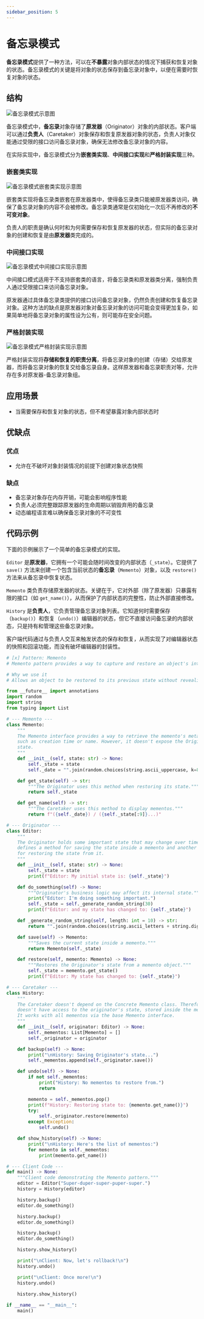 ```yaml
---
sidebar_position: 5
---
```


# 备忘录模式
**备忘录模式**提供了一种方法，可以在**不暴露**对象内部状态的情况下捕获和恢复对象的状态。备忘录模式的关键是将对象的状态保存到备忘录对象中，以便在需要时恢复对象的状态。

## 结构

![备忘录模式示意图](https://refactoringguru.cn/images/patterns/diagrams/memento/solution-zh.png)

备忘录模式中，**备忘录**对象存储了**原发器**（Originator）对象的内部状态。客户端可以通过**负责人**（Caretaker）对象保存和恢复原发器对象的状态，负责人对象仅能通过受限的接口访问备忘录对象，确保无法修改备忘录对象的内容。

在实际实现中，备忘录模式分为**嵌套类实现**、**中间接口实现**和**严格封装实现**三种。

### 嵌套类实现

![备忘录模式嵌套类实现示意图](https://refactoringguru.cn/images/patterns/diagrams/memento/structure1.png)

嵌套类实现将备忘录类嵌套在原发器类中，使得备忘录类只能被原发器类访问，确保了备忘录对象的内容不会被修改。备忘录类通常是仅初始化一次后不再修改的**不可变对象**。

负责人的职责是确认何时和为何需要保存和恢复原发器的状态，但实际的备忘录对象的创建和恢复是由**原发器**类完成的。

### 中间接口实现

![备忘录模式中间接口实现示意图](https://refactoringguru.cn/images/patterns/diagrams/memento/structure2.png)

中间接口模式适用于不支持嵌套类的语言，将备忘录类和原发器类分离，强制负责人通过受限接口来访问备忘录对象。

原发器通过具体备忘录类提供的接口访问备忘录对象，仍然负责创建和恢复备忘录对象。这种方法的缺点是原发器对象对备忘录对象的访问可能会变得更加复杂，如果简单地将备忘录对象的属性设为公有，则可能存在安全问题。

### 严格封装实现

![备忘录模式严格封装实现示意图](https://refactoringguru.cn/images/patterns/diagrams/memento/structure3.png)

严格封装实现将**存储和恢复的职责分离**，将备忘录对象的创建（存储）交给原发器，而将备忘录对象的恢复交给备忘录自身。这样原发器和备忘录职责对等，允许存在多对原发器-备忘录对象组。

## 应用场景

- 当需要保存和恢复对象的状态，但不希望暴露对象内部状态时

## 优缺点
### 优点
- 允许在不破坏对象封装情况的前提下创建对象状态快照

### 缺点
- 备忘录对象存在内存开销，可能会影响程序性能
- 负责人必须完整跟踪原发器的生命周期以销毁弃用的备忘录
- 动态编程语言难以确保备忘录对象的不可变性

## 代码示例

下面的示例展示了一个简单的备忘录模式的实现。

`Editor` 是**原发器**，它拥有一个可能会随时间改变的内部状态（`_state`）。它提供了 `save()` 方法来创建一个包含当前状态的**备忘录**（`Memento`）对象，以及 `restore()` 方法来从备忘录中恢复状态。

`Memento` 类负责存储原发器的状态。关键在于，它对外部（除了原发器）只暴露有限的接口（如 `get_name()`），从而保护了内部状态的完整性，防止外部直接修改。

`History` 是**负责人**，它负责管理备忘录对象列表。它知道何时需要保存（`backup()`）和恢复（`undo()`）编辑器的状态，但它不直接访问备忘录的内部状态，只是持有和管理这些备忘录对象。

客户端代码通过与负责人交互来触发状态的保存和恢复，从而实现了对编辑器状态的快照和回滚功能，而没有破坏编辑器的封装性。

```python livecodes console=full
# [x] Pattern: Memento
# Memento pattern provides a way to capture and restore an object's internal state without exposing its internal structure

# Why we use it
# Allows an object to be restored to its previous state without revealing its internal structure

from __future__ import annotations
import random
import string
from typing import List

# --- Memento ---
class Memento:
    """
    The Memento interface provides a way to retrieve the memento's metadata,
    such as creation time or name. However, it doesn't expose the Originator's
    state.
    """
    def __init__(self, state: str) -> None:
        self._state = state
        self._date = "".join(random.choices(string.ascii_uppercase, k=8)) # Simulate a timestamp

    def get_state(self) -> str:
        """The Originator uses this method when restoring its state."""
        return self._state

    def get_name(self) -> str:
        """The Caretaker uses this method to display mementos."""
        return f"({self._date}) / ({self._state[:9]}...)"

# --- Originator ---
class Editor:
    """
    The Originator holds some important state that may change over time. It also
    defines a method for saving the state inside a memento and another method
    for restoring the state from it.
    """
    def __init__(self, state: str) -> None:
        self._state = state
        print(f"Editor: My initial state is: {self._state}")

    def do_something(self) -> None:
        """Originator's business logic may affect its internal state."""
        print("Editor: I'm doing something important.")
        self._state = self._generate_random_string(30)
        print(f"Editor: and my state has changed to: {self._state}")

    def _generate_random_string(self, length: int = 10) -> str:
        return "".join(random.choices(string.ascii_letters + string.digits, k=length))

    def save(self) -> Memento:
        """Saves the current state inside a memento."""
        return Memento(self._state)

    def restore(self, memento: Memento) -> None:
        """Restores the Originator's state from a memento object."""
        self._state = memento.get_state()
        print(f"Editor: My state has changed to: {self._state}")

# --- Caretaker ---
class History:
    """
    The Caretaker doesn't depend on the Concrete Memento class. Therefore, it
    doesn't have access to the originator's state, stored inside the memento.
    It works with all mementos via the base Memento interface.
    """
    def __init__(self, originator: Editor) -> None:
        self._mementos: List[Memento] = []
        self._originator = originator

    def backup(self) -> None:
        print("\nHistory: Saving Originator's state...")
        self._mementos.append(self._originator.save())

    def undo(self) -> None:
        if not self._mementos:
            print("History: No mementos to restore from.")
            return

        memento = self._mementos.pop()
        print(f"History: Restoring state to: {memento.get_name()}")
        try:
            self._originator.restore(memento)
        except Exception:
            self.undo()

    def show_history(self) -> None:
        print("\nHistory: Here's the list of mementos:")
        for memento in self._mementos:
            print(memento.get_name())

# --- Client Code ---
def main() -> None:
    """Client code demonstrating the Memento pattern."""
    editor = Editor("Super-duper-super-puper-super.")
    history = History(editor)

    history.backup()
    editor.do_something()

    history.backup()
    editor.do_something()

    history.backup()
    editor.do_something()

    history.show_history()

    print("\nClient: Now, let's rollback!\n")
    history.undo()

    print("\nClient: Once more!\n")
    history.undo()
    
    history.show_history()

if __name__ == "__main__":
    main()
```